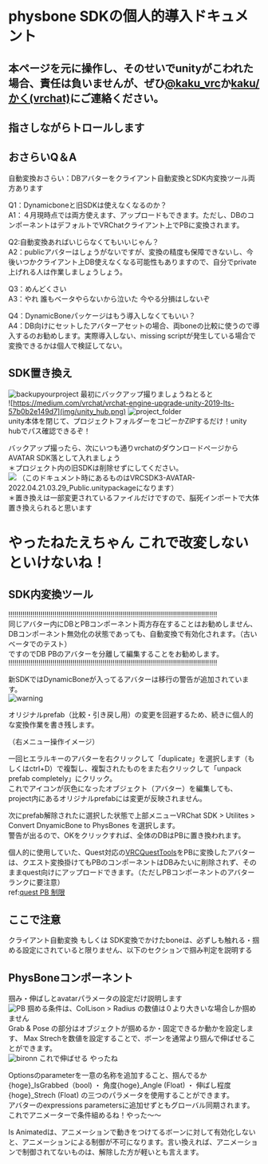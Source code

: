 # physbone SDKの個人的導入ドキュメント

## 本ページを元に操作し、そのせいでunityがこわれた場合、責任は負いませんが、ぜひ[@kaku_vrc](https://twitter.com/kaku_vrc)か[kaku/かく(vrchat)](https://vrchat.com/home/user/usr_509b0b5d-cd03-4463-9320-b6e87e66d4ac)にご連絡ください。   
## 指さしながらトロールします

## おさらいQ＆A
自動変換おさらい：DBアバターをクライアント自動変換とSDK内変換ツール両方あります

Q1：Dynamicboneと旧SDKは使えなくなるのか？  
A1：４月現時点では両方使えます、アップロードもできます。ただし、DBのコンポーネントはデフォルトでVRChatクライアント上でPBに変換されます。  
  
Q2:自動変換あればいじらなくてもいいじゃん？  
A2：publicアバターはしょうがないですが、変換の精度も保障できないし、今後いつかクライアント上DB使えなくなる可能性もありますので、自分でprivate上げれる人は作業しましょうしょう。

Q3：めんどくさい  
A3：やれ 誰もベータやらないから泣いた 今やる分損はしないぞ

Q4：DynamicBoneパッケージはもう導入しなくてもいい？  
A4：DB向けにセットしたアバターアセットの場合、両boneの比較に使うので導入するのお勧めします。実際導入しない、missing scriptが発生している場合で変換できるかは個人で検証してない。

## SDK置き換え
![backupyourproject](img/1_lVUIBB_xouqRwhgnBU0ZVw.png)
最初にバックアップ撮りましょうねとると  
![https://medium.com/vrchat/vrchat-engine-upgrade-unity-2019-lts-57b0b2e149d7](img/unity_hub.png)
![project_folder](img/unity_project.png)  
unity本体を閉じて、プロジェクトフォルダーをコピーかZIPするだけ！unity hubでパス確認できるぞ！  

バックアップ撮ったら、次にいつも通りvrchatのダウンロードページからAVATAR SDK落として入れましょう  
＊プロジェクト内の旧SDKは削除せずにしてください。  
![](img/sdk_download.png)
（このドキュメント時にあるものはVRCSDK3-AVATAR-2022.04.21.03.29_Public.unitypackageになります）  
＊置き換えは一部変更されているファイルだけですので、脳死インポートで大体置き換えられると思います

# やったねたえちゃん これで改変しないといけないね！

## SDK内変換ツール

!!!!!!!!!!!!!!!!!!!!!!!!!!!!!!!!!!!!!!!!!!!!!!!!!!!!!!!!!!!!!!!!!!!!!!!!!!!!!!!!!!!!!!!!!!!!!!!!!!!!!!!!  
同じアバター内にDBとPBコンポーネント両方存在することはお勧めしません、DBコンポーネント無効化の状態であっても、自動変換で有効化されます。（古いベータでのテスト）  
ですのでDB PBのアバターを分離して編集することをお勧めします。
!!!!!!!!!!!!!!!!!!!!!!!!!!!!!!!!!!!!!!!!!!!!!!!!!!!!!!!!!!!!!!!!!!!!!!!!!!!!!!!!!!!!!!!!!!!!!!!!!!!!!!!!


新SDKではDynamicBoneが入ってるアバターは移行の警告が追加されています。  
![warning](img/db_default.png)

オリジナルprefab（比較・引き戻し用）の変更を回避するため、続きに個人的な変換作業を書き残します。

（右メニュー操作イメージ）

一回ヒエラルキーのアバターを右クリックして「duplicate」を選択します（もしくはctrl+D）で複製し、複製されたものをまた右クリックして「unpack prefab completely」にクリック。  
これでアイコンが灰色になったオブジェクト（アバター）を編集しても、project内にあるオリジナルprefabには変更が反映されません。  
  
次にprefab解除されたに選択した状態で上部メニューVRChat SDK > Utilites > Convert DnyamicBone to PhysBones を選択します。  
警告が出るので、OKをクリックすれば、全体のDBはPBに置き換われます。

個人的に使用していた、Quest対応の[VRCQuestTools](https://booth.pm/ja/items/2436054)をPBに変換したアバターは、クエスト変換掛けてもPBのコンポーネントはDBみたいに削除されず、そのままquest向けにアップロードできます。（ただしPBコンポーネントのアバターランクに要注意）  
ref:[quest PB 制限](https://twitter.com/rapt_vrc/status/1516998812401037312?s=21&t=Udqwy0K_p3xsod2VdPEaMA)

## ここで注意
クライアント自動変換 もしくは SDK変換でかけたboneは、必ずしも触れる・掴める設定にされていると限りません、以下のセクションで掴み判定を説明する  
## PhysBoneコンポーネント
掴み・伸ばしとavatarパラメータの設定だけ説明します  
![PB](img/PB.png)
掴める条件は、ColLison > Radius の数値は０より大きいな場合しか掴めません  
Grab & Pose の部分はオブジェクトが掴めるか・固定できるか動かを設定します、 Max Strechを数値を設定することで、ボーンを通常より掴んで伸ばせることができます。    
![bironn](img/bironn.png)
これで伸ばせる やったね
  
Optionsのparameterを一意の名称を追加すること、掴んでるか{hoge}_IsGrabbed（bool) ・ 角度{hoge}_Angle (Float) ・ 伸ばし程度 {hoge}_Strech (Float) の三つのパラメータを使用することができます。  
アバターのexpressions parametersに追加せずともグローバル同期されます。これでアニメーターで条件組めるね！やった～～

Is Animatedは、アニメーションで動きをつけてるボーンに対して有効化しないと、アニメーションによる制御が不可になります。言い換えれば、アニメーションで制御されてないものは、解除した方が軽いとも言えます。